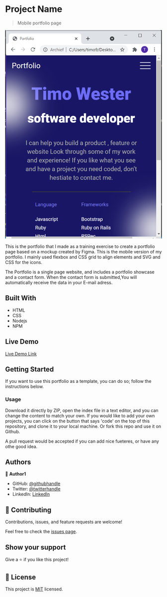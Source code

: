 [](https://img.shields.io/badge/Microverse-blueviolet)

# Project Name

> Mobile portfolio page

![screenshot](./app_screenshot.png)

This is the portfolio that I made as a training exercise to create a portfolio page based on a mockup created by Figma.
This is the mobile version of my portfolio.
I mainly used flexbox and CSS grid to align elements and SVG and CSS for the icons.

The Portfolio is a single page website, and includes a portfolio showcase and a contact form. When the contact form is submitted,You will automatically receive the data in your E-mail adress.

## Built With

- HTML
- CSS
- Nodejs
- NPM

## Live Demo

[Live Demo Link](https://timowest12.github.io/Portfolio/)

## Getting Started

If you want to use this portfolio as a template, you can do so; follow the instructions below.

### Usage

Download it directly by ZIP, open the index file in a text editor, and you can change the content to match your own.
If you would like to add your own projects, you can click on the button that says 'code' on the top of this repository, and clone it to your local machine. Or fork this repo and use it on Github.

A pull request would be accepted if you can add nice fueteres, or have any othe good idea.

## Authors

👤 **Author1**

- GitHub: [@githubhandle](https://github.com/Timowest12)
- Twitter: [@twitterhandle](https://twitter.com/Timo61060367)
- LinkedIn: [LinkedIn](https://www.linkedin.com/in/timo-wester-6a0282a7/)

## 🤝 Contributing

Contributions, issues, and feature requests are welcome!

Feel free to check the [issues page](../../issues/).

## Show your support

Give a ⭐️ if you like this project!

## 📝 License

This project is [MIT](./MIT.md) licensed.
